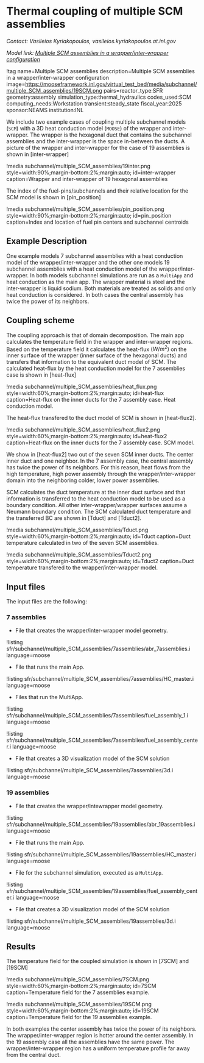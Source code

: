# Thermal coupling of multiple SCM assemblies

*Contact: Vasileios Kyriakopoulos, vasileios.kyriakopoulos.at.inl.gov*

*Model link: [Multiple SCM assemblies in a wrapper/inter-wrapper configuration](https://github.com/idaholab/virtual_test_bed/tree/devel/sfr/subchannel/multiple_SCM_assemblies)*

!tag name=Multiple SCM assemblies
     description=Multiple SCM assemblies in a wrapper/inter-wrapper configuration
     image=<https://mooseframework.inl.gov/virtual_test_bed/media/subchannel/multiple_SCM_assemblies/19SCM.png>
     pairs=reactor_type:SFR
                       geometry:assembly
                       simulation_type:thermal_hydraulics
                       codes_used:SCM
                       computing_needs:Workstation
                       transient:steady_state
                       fiscal_year:2025
                       sponsor:NEAMS
                       institution:INL

We include two example cases of coupling multiple subchannel models (`SCM`) with a 3D heat conduction model (`MOOSE`) of the wrapper and inter-wrapper. The wrapper is the hexagonal duct that contains the subchannel assemblies and the inter-wrapper is the space in-between the ducts. A picture of the wrapper and inter-wrapper for the case of 19 assemblies is shown in [inter-wrapper]

!media subchannel/multiple_SCM_assemblies/19inter.png
    style=width:90%;margin-bottom:2%;margin:auto;
    id=inter-wrapper
    caption=Wrapper and inter-wrapper of 19 hexagonal assemblies

The index of the fuel-pins/subchannels and their relative location for the SCM model is shown in [pin_position]

!media subchannel/multiple_SCM_assemblies/pin_position.png
    style=width:90%;margin-bottom:2%;margin:auto;
    id=pin_position
    caption=Index and location of fuel pin centers and subchannel centroids

## Example Description

One example models 7 subchannel assemblies with a heat conduction model of the wrapper/inter-wrapper and the other one models 19 subchannel assemblies with a heat conduction model of the wrapper/inter-wrapper. In both models subchannel simulations are run as a `MultiApp` and heat conduction as the main app. The wrapper material is steel and the inter-wrapper is liquid sodium. Both materials are treated as solids and only heat conduction is considered. In both cases the central assembly has twice the power of its neighbors.

## Coupling scheme

The coupling approach is that of domain decomposition. The main app calculates the temperature field in the wrapper and inter-wrapper regions. Based on the temperature field it calculates the heat-flux $(W/m^2)$ on the inner surface of the wrapper (inner surface of the hexagonal ducts) and transfers that information to the equivalent duct model of SCM. The calculated heat-flux by the heat conduction model for the 7 assemblies case is shown in [heat-flux]

!media subchannel/multiple_SCM_assemblies/heat_flux.png
    style=width:60%;margin-bottom:2%;margin:auto;
    id=heat-flux
    caption=Heat-flux on the inner ducts for the 7 assembly case. Heat conduction model.

The heat-flux transfered to the duct model of SCM is shown in [heat-flux2].

!media subchannel/multiple_SCM_assemblies/heat_flux2.png
    style=width:60%;margin-bottom:2%;margin:auto;
    id=heat-flux2
    caption=Heat-flux on the inner ducts for the 7 assembly case. SCM model.

We show in [heat-flux2] two out of the seven SCM inner ducts. The center inner duct and one neighbor. In the 7 assembly case, the central assembly has twice the power of its neighbors. For this reason, heat flows from the high temperature, high power assembly through the wrapper/inter-wrapper domain into the neighboring colder, lower power assemblies.

SCM calculates the duct temperature at the inner duct surface and that information is transferred to the heat conduction model to be used as a boundary condition. All other inter-wrapper/wrapper surfaces assume a Neumann boundary condition. The SCM calculated duct temperature and the transferred BC are shown in [Tduct] and [Tduct2].

!media subchannel/multiple_SCM_assemblies/Tduct.png
    style=width:60%;margin-bottom:2%;margin:auto;
    id=Tduct
    caption=Duct temperature calculated in two of the seven SCM assemblies.

!media subchannel/multiple_SCM_assemblies/Tduct2.png
    style=width:60%;margin-bottom:2%;margin:auto;
    id=Tduct2
    caption=Duct temperature transfered to the wrapper/inter-wrapper model.

## Input files

The input files are the following:

### 7 assemblies

- File that creates the wrapper/inter-wrapper model geometry.

!listing sfr/subchannel/multiple_SCM_assemblies/7assemblies/abr_7assemblies.i language=moose

- File that runs the main App.

!listing sfr/subchannel/multiple_SCM_assemblies/7assemblies/HC_master.i language=moose

- Files that run the MultiApp.

!listing sfr/subchannel/multiple_SCM_assemblies/7assemblies/fuel_assembly_1.i language=moose

!listing sfr/subchannel/multiple_SCM_assemblies/7assemblies/fuel_assembly_center.i language=moose

- File that creates a 3D visualization model of the SCM solution

!listing sfr/subchannel/multiple_SCM_assemblies/7assemblies/3d.i language=moose

### 19 assemblies

- File that creates the wrapper/intewrapper model geometry.

!listing sfr/subchannel/multiple_SCM_assemblies/19assemblies/abr_19assemblies.i language=moose

- File that runs the main App.

!listing sfr/subchannel/multiple_SCM_assemblies/19assemblies/HC_master.i language=moose

- File for the subchannel simulation, executed as a `MultiApp`.

!listing sfr/subchannel/multiple_SCM_assemblies/19assemblies/fuel_assembly_center.i language=moose

- File that creates a 3D visualization model of the SCM solution

!listing sfr/subchannel/multiple_SCM_assemblies/19assemblies/3d.i language=moose

## Results

The temperature field for the coupled simulation is shown in [7SCM] and [19SCM]

!media subchannel/multiple_SCM_assemblies/7SCM.png
    style=width:60%;margin-bottom:2%;margin:auto;
    id=7SCM
    caption=Temperature field for the 7 assemblies example.

!media subchannel/multiple_SCM_assemblies/19SCM.png
    style=width:60%;margin-bottom:2%;margin:auto;
    id=19SCM
    caption=Temperature field for the 19 assemblies example.

In both examples the center assembly has twice the power of its neighbors. The wrapper/inter-wrapper region is hotter around the center assembly. In the 19 assembly case all the assemblies have the same power. The wrapper/inter-wrapper region has a uniform temperature profile far away from the central duct.
